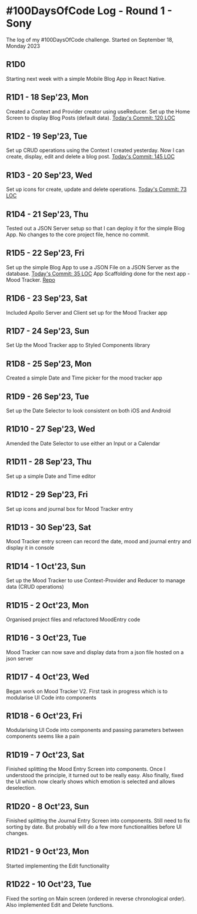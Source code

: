 # #100DaysOfCode Log - Round 1 - Sony

The log of my #100DaysOfCode challenge. Started on September 18, Monday 2023

## R1D0
Starting next week with a simple Mobile Blog App in React Native.

## R1D1 - 18 Sep'23, Mon
Created a Context and Provider creator using useReducer.
Set up the Home Screen to display Blog Posts (default data).
[Today's Commit: 120 LOC](https://github.com/sonyography/simple-blog/commit/e1a546aba6eb6da8ade671ee1a50d64817ed69d3)

## R1D2 - 19 Sep'23, Tue
Set up CRUD operations using the Context I created yesterday.
Now I can create, display, edit and delete a blog post.
[Today's Commit: 145 LOC](https://github.com/sonyography/simple-blog/commit/23a9f83ab521aa23cdc4b5033ab8b271926c3427)

## R1D3 - 20 Sep'23, Wed
Set up icons for create, update and delete operations.
[Today's Commit: 73 LOC](https://github.com/sonyography/simple-blog/commit/9c87989d2decc51ed78701a134a697ba7c2db76f)

## R1D4 - 21 Sep'23, Thu
Tested out a JSON Server setup so that I can deploy it for the simple Blog App.
No changes to the core project file, hence no commit.

## R1D5 - 22 Sep'23, Fri
Set up the simple Blog App to use a JSON File on a JSON Server as the database.
[Today's Commit: 35 LOC](https://github.com/sonyography/simple-blog/commit/de693c307bb6a86659344e76601e2eca400f3e48)
App Scaffolding done for the next app - Mood Tracker. [Repo](https://github.com/sonyography/mood-tracker)

## R1D6 - 23 Sep'23, Sat
Included Apollo Server and Client set up for the Mood Tracker app

## R1D7 - 24 Sep'23, Sun
Set Up the Mood Tracker app to Styled Components library

## R1D8 - 25 Sep'23, Mon
Created a simple Date and Time picker for the mood tracker app

## R1D9 - 26 Sep'23, Tue
Set up the Date Selector to look consistent on both iOS and Android

## R1D10 - 27 Sep'23, Wed
Amended the Date Selector to use either an Input or a Calendar

## R1D11 - 28 Sep'23, Thu
Set up a simple Date and Time editor

## R1D12 - 29 Sep'23, Fri
Set up icons and journal box for Mood Tracker entry

## R1D13 - 30 Sep'23, Sat
Mood Tracker entry screen can record the date, mood and journal entry and display it in console

## R1D14 - 1 Oct'23, Sun
Set up the Mood Tracker to use Context-Provider and Reducer to manage data (CRUD operations)

## R1D15 - 2 Oct'23, Mon
Organised project files and refactored MoodEntry code 

## R1D16 - 3 Oct'23, Tue
Mood Tracker can now save and display data from a json file hosted on a json server 

## R1D17 - 4 Oct'23, Wed
Began work on Mood Tracker V2. First task in progress which is to modularise UI Code into components

## R1D18 - 6 Oct'23, Fri
Modularising UI Code into components and passing parameters between components seems like a pain

## R1D19 - 7 Oct'23, Sat
Finished splitting the Mood Entry Screen into components. Once I understood the principle, it turned out to be really easy. Also finally, fixed the UI which now clearly shows which emotion is selected and allows deselection.

## R1D20 - 8 Oct'23, Sun
Finished splitting the Journal Entry Screen into components. Still need to fix sorting by date. But probably will do a few more functionalities before UI changes. 

## R1D21 - 9 Oct'23, Mon
Started implementing the Edit functionality

## R1D22 - 10 Oct'23, Tue
Fixed the sorting on Main screen (ordered in reverse chronological order). Also implemented Edit and Delete functions.
